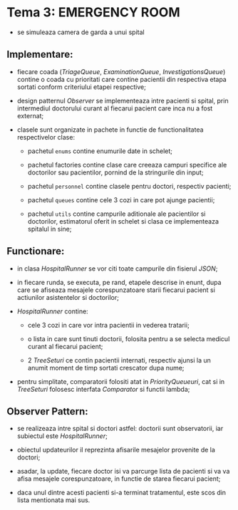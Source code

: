 # Tema 3: EMERGENCY ROOM

- se simuleaza camera de garda a unui spital

## Implementare:

- fiecare coada (*TriageQueue*, *ExaminationQueue*, *InvestigationsQueue*) contine o coada cu prioritati care contine pacientii din respectiva etapa sortati conform criteriului etapei respective;

- design patternul *Observer* se implementeaza intre pacienti si spital, prin intermediul doctorului curant al fiecarui pacient care inca nu a fost externat;

- clasele sunt organizate in pachete in functie de functionalitatea respectivelor clase:

    - pachetul `enums` contine enumurile date in schelet;

    - pachetul factories contine clase care creeaza campuri specifice ale
doctorilor sau pacientilor, pornind de la stringurile din input;

    - pachetul `personnel` contine clasele pentru doctori, respectiv pacienti;

    - pachetul `queues` contine cele 3 cozi in care pot ajunge pacientii;

    - pachetul `utils` contine campurile aditionale ale pacientilor si doctorilor, estimatorul oferit in schelet si clasa ce implementeaza spitalul in sine;


## Functionare:

- in clasa *HospitalRunner* se vor citi toate campurile din fisierul *JSON*;

- in fiecare runda, se executa, pe rand, etapele descrise in enunt, dupa care se afiseaza mesajele corespunzatoare starii fiecarui pacient si actiunilor asistentelor si doctorilor;

- *HospitalRunner* contine:

    - cele 3 cozi in care vor intra pacientii in vederea tratarii;

    - o lista in care sunt tinuti doctorii, folosita pentru a se selecta medicul curant al fiecarui pacient;

    - 2 *TreeSeturi* ce contin pacientii internati, respectiv ajunsi la un anumit moment de timp sortati crescator dupa nume;

- pentru simplitate, comparatorii folositi atat in *PriorityQueueuri*, cat si in *TreeSeturi* folosesc interfata *Comparator* si functii lambda;


## Observer Pattern:

- se realizeaza intre spital si doctori astfel: doctorii sunt observatorii, iar subiectul este *HospitalRunner*;

- obiectul updateurilor il reprezinta afisarile mesajelor provenite de la doctori;

- asadar, la update, fiecare doctor isi va parcurge lista de pacienti si va va afisa mesajele corespunzatoare, in functie de starea fiecarui pacient;

- daca unul dintre acesti pacienti si-a terminat tratamentul, este scos din lista mentionata mai sus.
